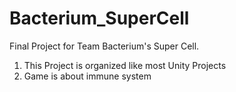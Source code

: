 # Bacterium_SuperCell
Final Project for Team Bacterium's Super Cell.

1. This Project is organized like most Unity Projects
2. Game is about immune system

